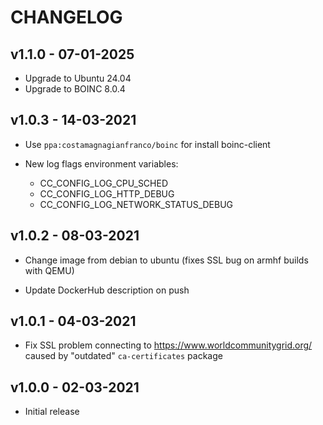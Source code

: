 # CHANGELOG

## v1.1.0 - 07-01-2025

* Upgrade to Ubuntu 24.04
* Upgrade to BOINC 8.0.4

## v1.0.3 - 14-03-2021

* Use `ppa:costamagnagianfranco/boinc` for install boinc-client

* New log flags environment variables:
  * CC_CONFIG_LOG_CPU_SCHED
  * CC_CONFIG_LOG_HTTP_DEBUG
  * CC_CONFIG_LOG_NETWORK_STATUS_DEBUG

## v1.0.2 - 08-03-2021

* Change image from debian to ubuntu (fixes SSL bug on armhf builds with QEMU)

* Update DockerHub description on push

## v1.0.1 - 04-03-2021

* Fix SSL problem connecting to https://www.worldcommunitygrid.org/ caused by "outdated" `ca-certificates` package

## v1.0.0 - 02-03-2021

* Initial release
